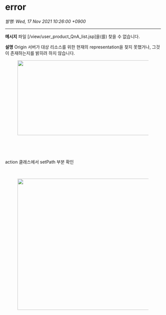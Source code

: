 # error

*발행: Wed, 17 Nov 2021 10:26:00 +0900*

---

<p><b>메시지</b><span>&nbsp;</span>파일 [/view/user_product_QnA_list.jsp]을(를) 찾을 수 없습니다.</p>
<p><b>설명</b><span>&nbsp;</span>Origin 서버가 대상 리소스를 위한 현재의 representation을 찾지 못했거나, 그것이 존재하는지를 밝히려 하지 않습니다.</p>
<p><figure class="imageblock alignCenter"><span><img height="243" src="https://blog.kakaocdn.net/dn/YRJ3B/btrlfYIeXVB/SruBCjhaotf8HktfnLfw7k/img.png" width="850" /></span></figure>
</p>
<p>&nbsp;</p>
<p>&nbsp;</p>
<p>action 클래스에서 setPath 부분 확인</p>
<p>&nbsp;</p>
<p><figure class="imageblock alignCenter"><span><img height="426" src="https://blog.kakaocdn.net/dn/bkvVS3/btrlgSA2huh/24cNicdikgCI72SQE8DgDK/img.png" width="710" /></span></figure>
</p>
<p>&nbsp;</p>